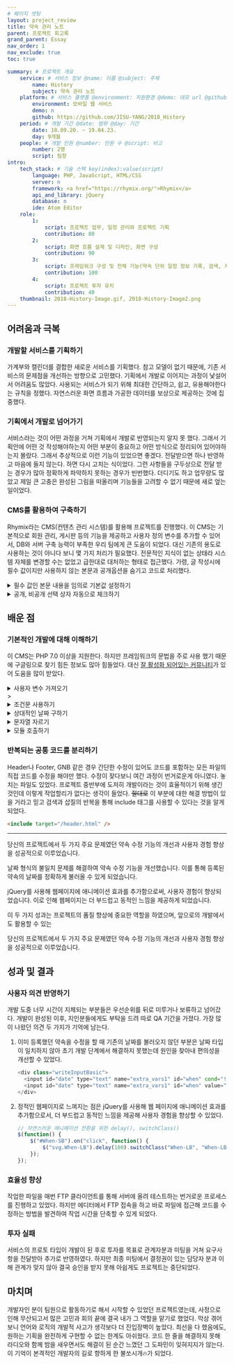 ```yaml
---
# 페이지 셋팅
layout: project_review
title: 약속 관리 노트
parent: 프로젝트 회고록
grand_parent: Essay
nav_order: 1
nav_exclude: true
toc: true

summary: # 프로젝트 개요
    service: # 서비스 정보 @name: 이름 @subject: 주제
        name: History
        subject: 약속 관리 노트
    platform: # 서비스 플랫폼 @environment: 지원환경 @demo: 데모 url @github: 깃헙 url, @value: default -> n
        environment: 모바일 웹 서비스  
        demo: n
        github: https://github.com/JISU-YANG/2018_History
    period: # 개발 기간 @date: 범위 @day: 기간
        date: 18.09.20. ~ 19.04.23.
        day: 9개월
    people: # 개발 인원 @number: 인원 수 @script: 비고
        number: 2명
        script: 팀장
intro:
    tech_stack: # 기술 스택 key(index):value(script)
        language: PHP, JavaScript, HTML/CSS
        server: n
        framework: <a href="https://rhymix.org/">Rhymix</a>
        api_and_library: jQuery
        database: n
        ide: Atom Editor
    role: 
        1:
            script: 프로젝트 업무, 일정 관리와 프로젝트 기획
            contribution: 80
        2:
            script: 화면 흐름 설계 및 디자인, 화면 구성 
            contribution: 90
        3:
            script: 프레임워크 구성 및 전체 기능(약속 단위 일정 정보 기록, 검색, 지출 리포트 등) 구현
            contribution: 100
        4:
            script: 프로젝트 투자 유치
            contribution: 40
    thumbnail: 2018-History-Image.gif, 2018-History-Image2.png
---
```


## 어려움과 극복
### 개발할 서비스를 기획하기
가계부와 캘린더를 결합한 새로운 서비스를 기획했다.
참고 모델이 없기 때문에, 기존 서비스의 문제점을 개선하는 방향으로 고민했다.
기획에서 개발로 이어지는 과정이 낯설어서 어려움도 많았다.
사용되는 서비스가 되기 위해 최대한 간단하고, 쉽고, 유용해야한다는 규칙을 정했다.
자연스러운 화면 흐름과 가공한 데이터를 보상으로 제공하는 것에 집중했다.

### 기획에서 개발로 넘어가기
서비스라는 것이 어떤 과정을 거쳐 기획에서 개발로 반영되는지 알지 못 했다.
그래서 기획안에 어떤 것 작성해야하는지 어떤 부분이 중요하고 어떤 방식으로 정리되어 있어야하는지 몰랐다.
그래서 추상적으로 이런 기능이 있었으면 좋겠다. 전달받으면 하나 반영하고 마음에 들지 않는다. 하면 다시 고치는 식이었다.
그런 사항들을 구두상으로 전달 받는 경우가 많아 정확하게 파악하지 못하는 경우가 빈번했다.
더디기도 하고 업무량도 많았고 제일 큰 고충은 완성된 그림을 떠올리며 기능들을 고려할 수 없기 때문에 새로 엎는 일이었다.

### CMS를 활용하여 구축하기
Rhymix라는 CMS(컨텐츠 관리 시스템)를 활용해 프로젝트를 진행했다.
이 CMS는 기본적으로 회원 관리, 게시판 등의 기능을 제공하고 사용자 정의 변수를 추가할 수 있어서, 
DB와 서버 구축 능력이 부족한 우리 팀에게 큰 도움이 되었다.
대신 기존의 용도로 사용하는 것이 아니다 보니 몇 가지 처리가 필요했다. 
전문적인 지식이 없는 상태라 시스템 자체를 변경할 수는 없었고 급한대로 대처하는 형태로 접근했다.
가령, 글 작성시에 필수 값이지만 사용하지 않는 본문과 공개옵션을 숨기고 코드로 처리했다.

<details class="my-5">
<summary class="pb-5 text-purple-000 fw-500">필수 값인 본문 내용을 임의로 기본값 설정하기</summary>
<div markdown="1">

```html
<input type="hidden" name="content"  value=".">
```

</div>
</details>

<details class="my-5">
<summary class="pb-5 text-purple-000 fw-500">공개, 비공개 선택 상자 자동으로 체크하기</summary>
<div markdown="1">

```javascript
document.onclick = function(e) {
  if (!e) e = window.event;
  var el = e.target || e.srcElement;
  if (el.type === "checkbox") {
    if (el.checked){
      el.nextSibling.className += " checked";
    }else{
      el.nextSibling.className = el.nextSibling.className.replace(/\bchecked\b/, "");
    }
  }
}
```

</div>
</details>

## 배운 점
### 기본적인 개발에 대해 이해하기
이 CMS는 PHP 7.0 이상을 지원한다. 하지만 프레임워크의 문법을 주로 사용 했기 때문에 구글링으로 찾기 힘든 정보도 많아 힘들었다. 대신 [잘 활성화 되어있는 커뮤니티](https://xetown.com/)가 있어 도움을 많이 받았다.

<details class="my-5">
<summary class="pb-5 text-purple-000 fw-500">사용자 변수 가져오기</summary>
<div markdown="1">

```php
{$oDocument->getExtraEidValue("변수 이름")}
```

</div>
</details>>

<details class="my-5">
<summary class="pb-5 text-purple-000 fw-500">조건문 사용하기</summary>
<div markdown="1">

```php
<!--@if($oDocument->getExtraEidValue("변수 이름")=='값 1')-->
<!--@else if($oDocument->getExtraEidValue("변수 이름")=='값 2')-->
<!--@else-->
<!--@end-->
```

</div>
</details>

<details class="my-5">
<summary class="pb-5 text-purple-000 fw-500">상대적인 날짜 구하기</summary>
<div markdown="1">
```php
// 전후 날짜 변수 초기화
{@ $yesterday = strtotime("-1 day")}
{@ $tomorrow = strtotime("+1 day")}
```
</div>
</details>

<details class="my-5">
<summary class="pb-5 text-purple-000 fw-500">문자열 자르기</summary>
<div markdown="1">
```php
// 날짜 표기
{substr($oDocument->getExtraEidValue('날짜 변수'),2,2)}
.
{substr($oDocument->getExtraEidValue('날짜 변수'),5,2)}
.
{substr($oDocument->getExtraEidValue('날짜 변수'),8,2)}
```
</div>
</details>

<details class="my-5">
<summary class="pb-5 text-purple-000 fw-500">모듈 호출하기</summary>
<div markdown="1">

```html
<!-- 작성 -->
<a class="fas fa-pencil-alt" href="{getUrl('act','dispBoardWrite','document_srl',$oDocument->document_srl,'comment_srl','','yves','')}"></a>
<!-- 북마크 -->
<a href="#" class="fas fa-star" onclick="doCallModuleAction('member','procMemberScrapDocument','{$oDocument->document_srl}');return false;"></a>
<!-- 삭제 -->
<a class="fas fa-trash-alt" href="{getUrl('act','dispBoardDelete','document_srl',$oDocument->document_srl,'comment_srl','','yves','')}"></a>
```

</div>
</details>

### 반복되는 공통 코드를 분리하기
Header나 Footer, GNB 같은 경우 간단한 수정이 있어도 코드를 포함하는 모든 파일의 직접 코드를 수정을 해야만 했다.
수정이 잦다보니 여간 과정이 번거로운게 아니였다. 놓치는 파일도 있었다. 
프로젝트 중반부에 도저히 개발이라는 것이 효율적이기 위해 생긴 것인데 이렇게 작업할리가 없다는 생각이 들었다.
~~절대로~~ 이 부분에 대한 해결 방법이 있을 거라고 믿고 검색과 삽질의 반복을 통해 include 태그를 사용할 수 있다는 것을 알게 되었다.

```html
<include target="/header.html" />
```

---
당신의 프로젝트에서 두 가지 주요 문제였던 약속 수정 기능의 개선과 사용자 경험 향상을 성공적으로 이루었습니다.

날짜 형식의 불일치 문제를 해결하여 약속 수정 기능을 개선했습니다. 이를 통해 등록된 약속의 날짜를 정확하게 불러올 수 있게 되었습니다.

jQuery를 사용해 웹페이지에 애니메이션 효과를 추가함으로써, 사용자 경험이 향상되었습니다. 이로 인해 웹페이지는 더 부드럽고 동적인 느낌을 제공하게 되었습니다.

이 두 가지 성과는 프로젝트의 품질 향상에 중요한 역할을 하였으며, 앞으로의 개발에서도 활용할 수 있는

당신의 프로젝트에서 두 가지 주요 문제였던 약속 수정 기능의 개선과 사용자 경험 향상을 성공적으로 이루었습니다.

## 성과 및 결과
### 사용자 의견 반영하기
개발 도중 너무 시간이 지체되는 부분들은 우선순위를 뒤로 미루거나 보류하고 넘어갔다. 개발이 완성된 이후, 지인분들에게도 부탁을 드려 따로 QA 기간을 가졌다.
가장 많이 나왔던 의견 두 가지가 기억에 남는다.

1. 이미 등록했던 약속을 수정을 할 때 기존의 날짜를 불러오지 않던 부분은 날짜 타입이 일치하지 않아 초기 개발 단계에서 해결하지 못했는데 원인을 찾아내 편의성을 개선할 수 있었다.
    ```php
    <div class="writeInputBasic">
      <input id="date" type="text" name="extra_vars1" id="when" cond="!$oDocument->getExtraEidValueHTML('when')">
      <input id="date" type="text" name="extra_vars1" id="when" value="{zdate(str_replace('-','',$oDocument->getExtraEidValue("when")), 'Y-m-d')}" cond="$oDocument->getExtraEidValueHTML('when')">
    </div>
    ```
2. 정적인 웹페이지로 느껴지는 점은 jQuery를 사용해 웹 페이지에 애니메이션 효과를 추가함으로서, 더 부드럽고 동적인 느낌을 제공해 사용자 경험을 향상할 수 있었다.
    ```javascript
    // 자연스러운 애니메이션 전환을 위한 delay(), switchClass()
    $(function() {
        $("#When-SB").on("click", function() {
            $("svg.When-LB").delay(100).switchClass("When-LB", "When-LB-Off", 200, "easeInOutCubic");
        });
    });
    ```

### 효율성 향상
작업한 파일을 매번 FTP 클라이언트를 통해 서버에 올려 테스트하는 번거로운 프로세스를 진행하고 있었다.
하지만 에디터에서 FTP 접속을 하고 바로 파일에 접근해 코드를 수정하는 방법을 발견하여 작업 시간을 단축할 수 있게 되었다.

### 투자 실패
서비스의 프로토 타입이 개발이 된 후로 투자를 목표로 관계자분과 미팅을 거쳐 요구사항을 전달받아 추가로 반영하였다.
하지만 최종 미팅에서 결정권이 있는 담당자 분과 이해 관계가 맞지 않아 결국 승인을 받지 못해 아쉽게도 프로젝트는 중단되었다.

## 마치며
개발자인 분이 팀원으로 활동하기로 해서 시작할 수 있었던 프로젝트였는데, 
사정으로 인해 무산되고서 많은 고민과 회의 끝에 결국 내가 그 역할을 맡기로 했었다.
막상 겪어보니 언어와 로직의 개발적 사고가 생각보다 더 진입장벽이 높았다.
최선을 다 했음에도, 원하는 기획을 완전하게 구현할 수 없는 한계도 아쉬웠다.
코드 한 줄을 해결하지 못해 라디오와 함께 밤을 새우면서도 해결이 된 순간 느꼈던 그 도파민이 잊혀지지가 않는다.
이 기억이 본격적인 개발자의 길로 향하게 한 불쏘시개🔥가 되었다.